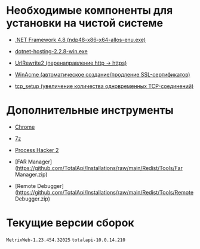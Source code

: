 Необходимые компоненты для установки на чистой системе
======================================================

- [.NET Framework 4.8 (ndp48-x86-x64-allos-enu.exe)](https://go.microsoft.com/fwlink/?LinkId=2018531)

- [dotnet-hosting-2.2.8-win.exe ](https://download.visualstudio.microsoft.com/download/pr/ba001109-03c6-45ef-832c-c4dbfdb36e00/e3413f9e47e13f1e4b1b9cf2998bc613/dotnet-hosting-2.2.8-win.exe)

- [UrlRewrite2 (перенаправление http -> https)](https://github.com/TotalApi/Installations/raw/main/Redist/Tools/urlrewrite2.exe)

- [WinAcme (автоматическое создание/продление SSL-сертификатов)](https://github.com/TotalApi/Installations/raw/main/Redist/Tools/win-acme.v2.1.13.978.x64.pluggable.zip)

- [tcp_setup (увеличение количества одновременных TCP-соединений)](https://github.com/TotalApi/Installations/raw/main/Redist/Tools/tcp_setup.reg)

Дополнительные инструменты
==========================

- [Chrome](https://www.google.com/intl/en_us/chrome)

- [7z](https://www.7-zip.org/download.html)

- [Process Hacker 2](https://processhacker.sourceforge.io/downloads.php)

- [FAR Manager](https://github.com/TotalApi/Installations/raw/main/Redist/Tools/Far Manager.zip)
 
- [Remote Debugger](https://github.com/TotalApi/Installations/raw/main/Redist/Tools/Remote Debugger.zip) 



Текущие версии сборок
=====================

`MetrixWeb-1.23.454.32025`
`totalapi-10.0.14.210`